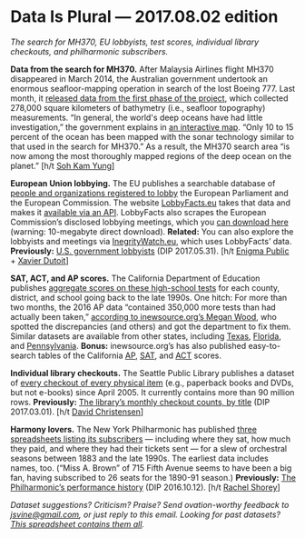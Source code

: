 Data Is Plural — 2017.08.02 edition
===================================

*The search for MH370, EU lobbyists, test scores, individual library checkouts, and philharmonic subscribers.*


__Data from the search for MH370.__ After Malaysia Airlines flight MH370 disappeared in March 2014, the Australian government undertook an enormous seafloor-mapping operation in search of the lost Boeing 777. Last month, it [released data from the first phase of the project](http://marine.projects.ga.gov.au/mh370-phase-one-data-release.html), which collected 278,000 square kilometers of bathymetry (i.e., seafloor topography) measurements. “In general, the world's deep oceans have had little investigation,” the government explains in [an interactive map](https://geoscience-au.maps.arcgis.com/apps/Cascade/index.html?appid=038a72439bfa4d28b3dde81cc6ff3214). “Only 10 to 15 percent of the ocean has been mapped with the sonar technology similar to that used in the search for MH370.” As a result, the MH370 search area “is now among the most thoroughly mapped regions of the deep ocean on the planet.” [h/t [Soh Kam Yung](https://news.ycombinator.com/item?id=14802105)]


__European Union lobbying.__ The EU publishes a searchable database of [people and organizations registered to lobby](http://ec.europa.eu/transparencyregister/public/homePage.do?redir=false&locale=en) the European Parliament and the European Commission. The website [LobbyFacts.eu](https://lobbyfacts.eu/) takes that data and makes it [available via an API](http://api.lobbyfacts.eu/docs/api). LobbyFacts also scrapes the European Commission’s disclosed lobbying meetings, which you [can download here](https://lobbyfacts.eu/transparency_meetings) (warning: 10-megabyte direct download). __Related:__ You can also explore the lobbyists and meetings via [InegrityWatch.eu](http://www.integritywatch.eu/), which uses LobbyFacts’ data. __Previously:__ [U.S. government lobbyists](https://tinyletter.com/data-is-plural/letters/data-is-plural-2017-05-31-edition) (DIP 2017.05.31). [h/t [Enigma Public](http://mailchi.mp/2ad52d3e7df1/between-two-rows-july-2017?e=64b85561c3) + [Xavier Dutoit](https://github.com/tttp/doi/blob/master/data/fetch.sh)]


__SAT, ACT, and AP scores.__ The California Department of Education publishes [aggregate scores on these high-school tests](http://www.cde.ca.gov/ds/sp/ai/) for each county, district, and school going back to the late 1990s. One hitch: For more than two months, the 2016 AP data “contained 350,000 more tests than had actually been taken,” [according to inewsource.org’s Megan Wood](http://inewsource.org/2017/06/13/state-admits-posting-faulty-data/), who spotted the discrepancies (and others) and got the department to fix them. Similar datasets are available from other states, including [Texas](http://tea.texas.gov/acctres/sat_act_index.html), [Florida](http://www.fldoe.org/accountability/accountability-reporting/act-sat-ap-data/index.stml), and [Pennsylvania](http://www.education.pa.gov/K-12/Assessment%20and%20Accountability/Pages/SAT-and-ACT.aspx#tab-1). __Bonus:__ inewsource.org’s has also published easy-to-search tables of the California [AP](http://data.inewsource.org/interactives/california-ap-scores-2011-2016/), [SAT](http://data.inewsource.org/interactives/california-sat-scores-2011-2016/), and [ACT](http://data.inewsource.org/interactives/california-act-scores-2011-2016/) scores.


__Individual library checkouts.__ The Seattle Public Library publishes a dataset of [every checkout of every physical item](https://data.seattle.gov/dataset/Checkouts-by-Title-Physical-Items-/3h5r-qv5w) (e.g., paperback books and DVDs, but not e-books) since April 2005. It currently contains more than 90 million rows. __Previously:__ [The library’s monthly checkout counts, by title](https://tinyletter.com/data-is-plural/letters/data-is-plural-2017-03-01-edition) (DIP 2017.03.01). [h/t [David Christensen](https://www.linkedin.com/in/davidrchristensen/)]


__Harmony lovers.__ The New York Philharmonic has published [three spreadsheets listing its subscribers](http://archives.nyphil.org/index.php/open-data) — including where they sat, how much they paid, and where they had their tickets sent — for a slew of orchestral seasons between 1883 and the late 1990s. The earliest data includes names, too. (“Miss A. Brown” of 715 Fifth Avenue seems to have been a big fan, having subscribed to 26 seats for the 1890-91 season.) __Previously:__ [The Philharmonic’s performance history](https://tinyletter.com/data-is-plural/letters/data-is-plural-2016-10-12-edition) (DIP 2016.10.12). [h/t [Rachel Shorey](https://twitter.com/rachel_shorey/status/889944977282928641)]


*Dataset suggestions? Criticism? Praise? Send ovation-worthy feedback to <jsvine@gmail.com>, or just reply to this email. Looking for past datasets? [This spreadsheet contains them all](https://docs.google.com/spreadsheets/d/1wZhPLMCHKJvwOkP4juclhjFgqIY8fQFMemwKL2c64vk).*